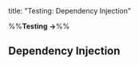 <frontmatter>
title: "Testing: Dependency Injection"
</frontmatter>

<link rel="stylesheet" href="{{baseUrl}}/css/textbook.css">

<div class="website-content">

%%**Testing →**%%

## Dependency Injection

<div id="main">

<include src="what/embed.md" />
<include src="how/embed.md" />

</div>

</div>

